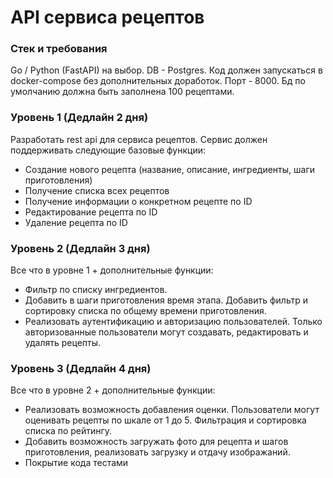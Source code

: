 # API сервиса рецептов

### Стек и требования
Go / Python (FastAPI) на выбор. DB - Postgres. 
Код должен запускаться в docker-compose без дополнительных доработок. Порт - 8000. Бд по умолчанию должна быть заполнена 100 рецептами.

### Уровень 1 (Дедлайн 2 дня)
Разработать rest api для сервиса рецептов. Сервис должен поддерживать следующие базовые функции:
- Создание нового рецепта (название, описание, ингредиенты, шаги приготовления)
- Получение списка всех рецептов
- Получение информации о конкретном рецепте по ID
- Редактирование рецепта по ID
- Удаление рецепта по ID

### Уровень 2 (Дедлайн 3 дня)
Все что в уровне 1 + дополнительные функции:
- Фильтр по списку ингредиентов.
- Добавить в шаги приготовления время этапа. Добавить фильтр и сортировку списка по общему времени приготовления. 
- Реализовать аутентификацию и авторизацию пользователей. Только авторизованные пользователи могут создавать, редактировать и удалять рецепты.

### Уровень 3 (Дедлайн 4 дня)
Все что в уровне 2 + дополнительные функции:
- Реализовать возможность добавления оценки. Пользователи могут оценивать рецепты по шкале от 1 до 5. Фильтрация и сортировка списка по рейтингу. 
- Добавить возможность загружать фото для рецепта и шагов приготовления, реализовать загрузку и отдачу изображаний.
- Покрытие кода тестами